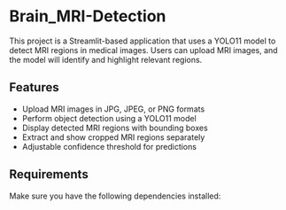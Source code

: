 # Brain_MRI-Detection

This project is a Streamlit-based application that uses a YOLO11 model to detect MRI regions in medical images. Users can upload MRI images, and the model will identify and highlight relevant regions.

## Features
- Upload MRI images in JPG, JPEG, or PNG formats
- Perform object detection using a YOLO11 model
- Display detected MRI regions with bounding boxes
- Extract and show cropped MRI regions separately
- Adjustable confidence threshold for predictions

## Requirements
Make sure you have the following dependencies installed:
